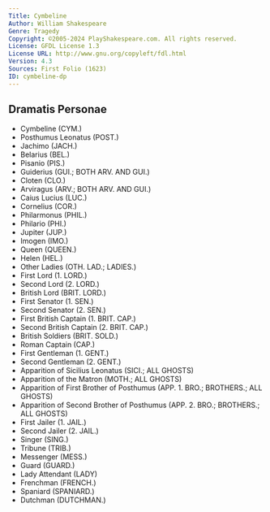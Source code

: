 ```yaml
---
Title: Cymbeline
Author: William Shakespeare
Genre: Tragedy
Copyright: ©2005-2024 PlayShakespeare.com. All rights reserved.
License: GFDL License 1.3
License URL: http://www.gnu.org/copyleft/fdl.html
Version: 4.3
Sources: First Folio (1623)
ID: cymbeline-dp
---
```


## Dramatis Personae


- Cymbeline (CYM.)
- Posthumus Leonatus (POST.)
- Jachimo (JACH.)
- Belarius (BEL.)
- Pisanio (PIS.)
- Guiderius (GUI.; BOTH ARV. AND GUI.)
- Cloten (CLO.)
- Arviragus (ARV.; BOTH ARV. AND GUI.)
- Caius Lucius (LUC.)
- Cornelius (COR.)
- Philarmonus (PHIL.)
- Philario (PHI.)
- Jupiter (JUP.)
- Imogen (IMO.)
- Queen (QUEEN.)
- Helen (HEL.)
- Other Ladies (OTH. LAD.; LADIES.)
- First Lord (1. LORD.)
- Second Lord (2. LORD.)
- British Lord (BRIT. LORD.)
- First Senator (1. SEN.)
- Second Senator (2. SEN.)
- First British Captain (1. BRIT. CAP.)
- Second British Captain (2. BRIT. CAP.)
- British Soldiers (BRIT. SOLD.)
- Roman Captain (CAP.)
- First Gentleman (1. GENT.)
- Second Gentleman (2. GENT.)
- Apparition of Sicilius Leonatus (SICI.; ALL GHOSTS)
- Apparition of the Matron (MOTH.; ALL GHOSTS)
- Apparition of First Brother of Posthumus (APP. 1. BRO.; BROTHERS.; ALL GHOSTS)
- Apparition of Second Brother of Posthumus (APP. 2. BRO.; BROTHERS.; ALL GHOSTS)
- First Jailer (1. JAIL.)
- Second Jailer (2. JAIL.)
- Singer (SING.)
- Tribune (TRIB.)
- Messenger (MESS.)
- Guard (GUARD.)
- Lady Attendant (LADY)
- Frenchman (FRENCH.)
- Spaniard (SPANIARD.)
- Dutchman (DUTCHMAN.)
